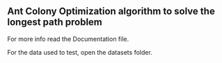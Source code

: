 ## Ant Colony Optimization algorithm to solve the longest path problem

For more info read the Documentation file.

For the data used to test, open the datasets folder.
